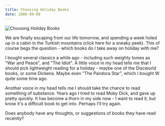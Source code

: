 ```yaml
---
title: Choosing Holiday Books
date: 2006-09-08
---
```


![Choosing Holiday Books](https://source.unsplash.com/LuQ2ex5HY3c/1600x900)

We are finally escaping from our life tomorrow, and spending a week holed up in a cabin in the Turkish mountains (click here for a sneaky peek). This of course begs the question - which books do I take away on holiday with me?

I bought several classics a while ago - including such weighty tomes as "War and Peace", and "The Idiot". A little voice in my head tells me that I should pick lightweight reading for a holiday - maybe one of the Discworld books, or some Dickens. Maybe even "The Pandora Star", which I bought W quite some time ago.

Another voice in my head tells me I should take the chance to read something of substance. Years ago I tried to read Moby Dick, and gave up pretty quickly. It has become a thorn in my side now - I want to read it, but know it's a difficult book to get into. Perhaps I'll try again.

Does anybody have any thoughts, or suggestions of books they have read recently?